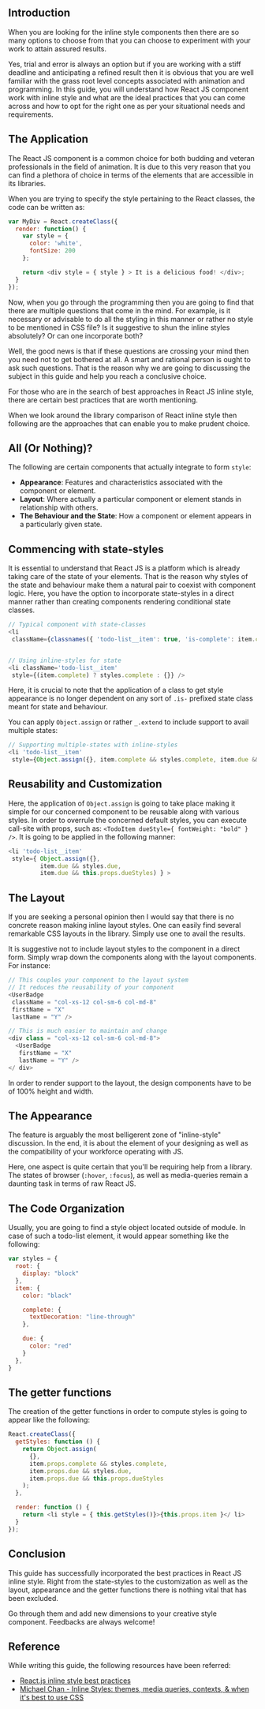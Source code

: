 ## Introduction
When you are looking for the inline style components then there are so many options to choose from that you can choose to experiment with your work to attain assured results. 

Yes, trial and error is always an option but if you are working with a stiff deadline and anticipating a refined result then it is obvious that you are well familiar with the grass root level concepts associated with animation and programming. In this guide, you will understand how React JS component work with inline style and what are the ideal practices that you can come across and how to opt for the right one as per your situational needs and requirements.

## The Application
The React JS component is a common choice for both budding and veteran professionals in the field of animation. It is due to this very reason that you can find a plethora of choice in terms of the elements that are accessible in its libraries. 

When you are trying to specify the style pertaining to the React classes, the code can be written as:


```javascript
var MyDiv = React.createClass({
  render: function() {
    var style = {
      color: 'white',
      fontSize: 200
    };

    return <div style = { style } > It is a delicious food! </div>;
  }
});
```

Now, when you go through the programming then you are going to find that there are multiple questions that come in the mind. For example, is it necessary or advisable to do all the styling in this manner or rather no style to be mentioned in CSS file? Is it suggestive to shun the inline styles absolutely? Or can one incorporate both? 

Well, the good news is that if these questions are crossing your mind then you need not to get bothered at all. A smart and rational person is ought to ask such questions. That is the reason why we are going to discussing the subject in this guide and help you reach a conclusive choice. 

For those who are in the search of best approaches in React JS inline style, there are certain best practices that are worth mentioning. 

When we look around the library comparison of React inline style then following are the approaches that can enable you to make prudent choice.

## All (Or Nothing)? 
The following are certain components that actually integrate to form `style`:
- **Appearance**: Features and characteristics associated with the component or element. 
- **Layout**: Where actually a particular component or element stands in relationship with others. 
- **The Behaviour and the State**: How a component or element appears in a particularly given state.


## Commencing with state-styles  
It is essential to understand that React JS is a platform which is already taking care of the state of your elements. That is the reason why styles of the state and behaviour make them a natural pair to coexist with component logic. Here, you have the option to incorporate state-styles in a direct manner rather than creating components rendering conditional state classes. 


```javascript
// Typical component with state-classes
<li 
 className={classnames({ 'todo-list__item': true, 'is-complete': item.complete })} />


// Using inline-styles for state
<li className='todo-list__item'
 style={(item.complete) ? styles.complete : {}} />
```

Here, it is crucial to note that the application of a class to get style appearance is no longer dependent on any sort of `.is-` prefixed state class meant for state and behaviour.

You can apply `Object.assign` or rather `_.extend` to include support to avail multiple states:


```javascript
// Supporting multiple-states with inline-styles
<li 'todo-list__item'
 style={Object.assign({}, item.complete && styles.complete, item.due && styles.due )}>
```

## Reusability and Customization
Here, the application of `Object.assign` is going to take place making it simple for our concerned component to be reusable along with various styles. In order to overrule the concerned default styles, you can execute call-site with props, such as: `<TodoItem dueStyle={ fontWeight: "bold" } />`. It is going to be applied in the following manner:


```javascript
<li 'todo-list__item'
 style={ Object.assign({},
         item.due && styles.due,
         item.due && this.props.dueStyles) } >
```

## The Layout
If you are seeking a personal opinion then I would say that there is no concrete reason making inline layout styles. One can easily find several remarkable CSS layouts in the library. Simply use one to avail the results.

It is suggestive not to include layout styles to the component in a direct form. Simply wrap down the components along with the layout components. For instance:


```javascript
// This couples your component to the layout system
// It reduces the reusability of your component
<UserBadge
 className = "col-xs-12 col-sm-6 col-md-8"
 firstName = "X"
 lastName = "Y" />

// This is much easier to maintain and change
<div class = "col-xs-12 col-sm-6 col-md-8">
  <UserBadge
   firstName = "X"
   lastName = "Y" />
</ div>
```

In order to render support to the layout, the design components have to be of 100% height and width. 

## The Appearance
The feature is arguably the most belligerent zone of "inline-style" discussion. In the end, it is about the element of your designing as well as the compatibility of your workforce operating with JS.

Here, one aspect is quite certain that you'll be requiring help from a library. The states of browser (`:hover`, `:focus`), as well as media-queries remain a daunting task in terms of raw React JS. 

## The Code Organization
Usually, you are going to find a style object located outside of module. In case of such a todo-list element, it would appear something like the following:


```javascript
var styles = {
  root: {
    display: "block"
  },
  item: {
    color: "black"

    complete: {
      textDecoration: "line-through"
    },

    due: {
      color: "red"
    }
  },
}
```

## The getter functions
The creation of the getter functions in order to compute styles is going to appear like the following:


```javascript
React.createClass({
  getStyles: function () {
    return Object.assign(
      {},
      item.props.complete && styles.complete,
      item.props.due && styles.due,
      item.props.due && this.props.dueStyles
    );
  },

  render: function () {
    return <li style = { this.getStyles()}>{this.props.item }</ li>
  }
});
```

## Conclusion
This guide has successfully incorporated the best practices in React JS inline style. Right from the state-styles to the customization as well as the layout, appearance and the getter functions there is nothing vital that has been excluded.

Go through them and add new dimensions to your creative style component. Feedbacks are always welcome! 

## Reference
While writing this guide, the following resources have been referred:
- [React.js inline style best practices](https://stackoverflow.com/questions/26882177/react-js-inline-style-best-practices)
- [Michael Chan - Inline Styles: themes, media queries, contexts, & when it's best to use CSS](https://www.youtube.com/watch?v=ERB1TJBn32c)
